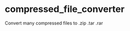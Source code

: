 compressed_file_converter
=========================

Convert many compressed files to .zip .tar .rar
